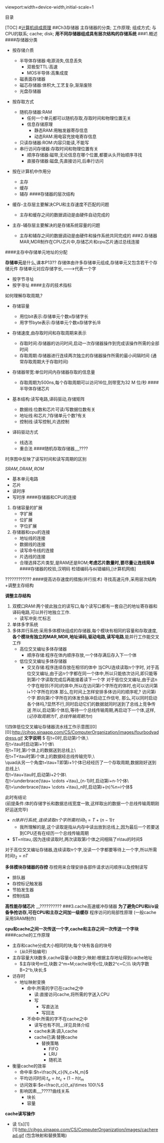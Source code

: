 viewport:width=device-width,initial-scale=1

目录

[TOC]
#[计算机组成原理](...)
##Ch3存储器
主存储器的分类;
工作原理;
组成方式;
与CPU的联系;
cache;
disk;
**用不同存储器组成具有层次结构的存储系统**
###1.概述
####存储器分类

+ 按存储介质
	- 半导体存储器:电源消失,信息丢失
		+ 双极型TTL:高速
		+ MOS半导体:高集成度
	- 磁表面存储器
	- 磁芯存储器:体积大,工艺复杂,渐渐废除
	- 光盘存储器
+ 按存取方式
	- 随机存储器:RAM
		+ 任何一个单元都可以随机存取,存取时间和物理位置无关
		+ 信息存储原理
			- 静态RAM:用触发器寄存信息
			- 动态RAM:用电容充放电寄存信息
	- 只读存储器:ROM:内容只能读,不能写
	- 串行访问存储器:存取时间和物理位置有关
		+ 顺序存储器:磁带,无论信息在哪个位置,都要从头开始顺序寻找
		+ 直接存储器:磁盘,先直接访问,后串行访问
+ 按在计算机中作用分
	+ 主存
	+ 缓存
	+ 辅存
####存储器的层次结构

+ 缓存-主存层主要解决CPU和主存速度不匹配的问题
	- 主存和缓存之间的数据调动是由硬件自动完成的
+ 主存-辅存层主要解决的是存储系统容量的问题
	- 主存和辅存之间的数据调动是由硬件和操作系统共同完成的
###2.存储器
MAR,MDR制作在CPU芯片中,存储芯片和cpu芯片通过总线连接


####主存中存储单元地址的分配

**存储单元**是什么,课本P13??
存储体由许多存储单元组成,存储单元又包含若干个存储元件
存储单元对应存储字长,--->代表一个字

+ 按字节寻址
+ 按字寻址
####主存的技术指标

如何理解存取周期,?

+ 存储容量
	- 用位bit表示:存储单元个数x存储字长
	- 用字节byte表示:存储单元个数x存储字长/8
+ 存储速度,由存取时间和存取周期来表示
	- 存取时间:存储器的访问时间,启动一次存储器操作到完成该操作所需的全部时间
	- 存取周期:存储器进行连续两次独立的存储器操作所需的最小间隔时间
	(通常存取周期大于存取时间)
+ 存储器带宽:单位时间内存储器存取的信息量
	- 存取周期为500ns,每个存取周期可以访问16位,则带宽为32 M 位/秒
####半导体存储芯片

+ 基本结构:读写电路,译码驱动,存储矩阵
	- 数据线:位数和芯片可读/写数据位数有关
	- 地址线:和芯片,?存储单元个数?有关
	- 控制线:读写控制,片选控制
+ 译码驱动方式
	- 线选法
	- 重合法
####随机存取存储器,,,,????

时序图中反映了读写时间和读写周期的区别

$SRAM,DRAM,ROM$

+ 基本单元电路
+ 芯片
+ 读时序
+ 写时序
####存储器和CPU的连接

1. 存储容量的扩展
	+ 字扩展
	+ 位扩展
	+ 字位扩展
2. 存储器和cpu的连接
	+ 地址线的连接
	+ 数据线的连接
	+ 读写命令线的连接
	+ 片选线的连接
	+ 合理选择芯片类型,是RAM还是ROM;**考虑芯片数量时,要尽量让连线简单**
####存储器的校验,汉明码
检错编码与纠错编码,[计算机网络]

????????????
####提高访存速度的措施(并行技术)
寻找高速元件,采用层次结构+调整主存结构

**调整主存结构**

1. 双模口RAM:两个彼此独立的读写口,每个读写口都有一套自己的地址寄存器和译码电路,可以并行地独立工作.
	+ 读写冲突:忙标志
2. 单体多字系统
3. 多体并行系统:采用多体模块组成的存储器,每个模块有相同的容量和存取速度,
**各个模块有独立的MAR,MDR,地址译码,驱动电路,读写电路**,能并行工作能交叉工作
	+ 高位交叉编址多体存储器
		- 顺序存储:程序在体内顺序存放,一个体存满后存入下一个体
	+ 低位交叉编址多体存储器
		- 交叉存储:程序连续存放在相邻的体中
当CPU连续读取n个字时,
对于高位交叉编址,由于这n个字都在同一个体中,所以只能依次访问,即只能等到第i个字读取完成后再能接着读下一个字
对于低位交叉编址,由于这n个字在相邻(不同)的体中,所以在访问第i个字所在的体时,也可以访问第i+1个字所在的体
那么,在时间上怎样安排多体访问的顺序呢,?
访问第i个字 即向第i个字所在的体发负脉冲启动工作信号,
那么,可以同时启动各个体吗,?显然不行,同时启动它们的数据就同时送到了总线上竞争传送
所以,启动第i个体后,等待一个总线传输周期,再启动下一个体,这样,
($记存取周期为T,总线传输周期为\tau$)

![四体低位交叉编址存储器流水线工作示意图][0]
[0]:http://cjhgo.sinaapp.com/CS/ComputerOrganization/images/fourbodyaddress.gif
**文字说明**
$
在t=0时,启动第i个体,\\\
在t=\tau时启动第i+1个体\\\
在t=T时,第i个体上的数据送到总线上\\\
在t=T+\tau时第i个体上的数据经总线传输完毕,\\\
\quad从另一个角度t=\tau+T即第i+1个体已经经历了一个存取周期,数据刚好送到总线上\\\
在t=\tau+\tau时,启动第i+2个体\\\
在t=\underbrace{\tau+ \cdots +\tau}_{n-1}时,启动第i+n-1个体\\\
在t=\underbrace{\tau+ \cdots +\tau}_n时,启动第i+(n)\%n=i个体$


此时有结论	
(前提条件:体的存储字长和数据总线宽度一致,这样取出的数据一个总线传输周期刚好运送完毕)

+ $n体并行系统,连续读取n个字所需时间t_1=T+(n-1)\tau$
	- 我所理解的是,这个读取是指从内存中读出放到总线上,因为最后一个若要送到CPU还有在经历一个总线传输周期
+ $T=n\tau,:因为连续读取时,两次读取第i个体之间相隔了n\tau的时间$

对于高位交叉编址存储器,连续读取n个字,没读一个字都要等待上一个字,所以所需时间$t_2=nT$

**多体模块存储器的存控**
存控用来合理安排各部件请求访问顺序以及控制读写

+ 排队器
+ 存控标记触发器
+ 节拍发生器
+ 控制线路

**高性能存储芯片**
,,,??????????
###3.cache高速缓冲存储器
**为了避免CPU和i/o设备争抢访存,可在CPU和主存之间加一级缓存**
程序访问的局部性原理
(一般cache采用SRAM制作)

**cpu和cache之间一次传送一个字,cache和主存之间一次传送一个字块**
####cache的工作原理
+ 主存和cache分成大小相同的块;每个块有各自的块号
	- (从0开始编号)
+ 主存容量大块数多,cache容量小块数少;映射:根据主存地址得到cache地址
	- $主存块号m位,块数:2^m=M;cache块号c位,块数2^c=C;\\\
	块内字数B=2^b,块长;$
+ 访存时
	- 地址映射变换
		- 命中:所需的字已在cache之中
			+ 读:直接访问cache,将所需的字送入CPU
			+ 写
				- 写直达法
				- 写回法
		- 不命中:所需的字不在cache之中
			+ 读写也有不同,,,详见具体介绍
			+ cache未满:调入cache
			+ cache已满:替换cache
				- 替换策略
					+ FIFO
					+ LRU
					+ 随机法
+ 衡量cache的效率
	- 命中率:$h=\frac{N_c}{N_c+N_m}$
	- 平均访问时间:$t_a=ht_c+(1-h)t_m$
	- 访问效率:$e=\frac{t_c}{t_a}\times 100\%$
	- 影响因素,,,,?????曲线关系
		+ 块长
		+ 容量
	

**cache读写操作**

+ 读
![s][1]
[1]:http://cjhgo.sinaapp.com/CS/ComputerOrganization/images/cacheread.gif
(包含映射和替换策略)